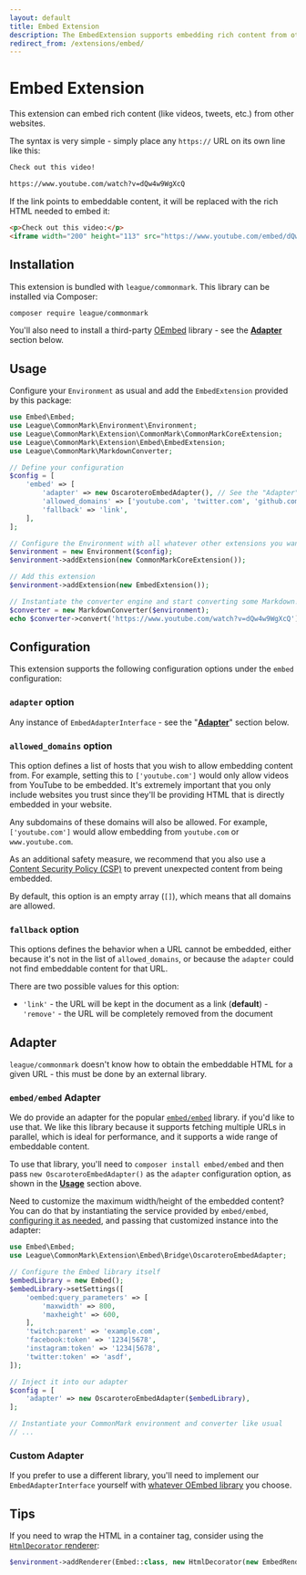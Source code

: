 ```yaml
---
layout: default
title: Embed Extension
description: The EmbedExtension supports embedding rich content from other websites.
redirect_from: /extensions/embed/
---
```


# Embed Extension

This extension can embed rich content (like videos, tweets, etc.) from other websites.

The syntax is very simple - simply place any `https://` URL on its own line like this:

```md
Check out this video!

https://www.youtube.com/watch?v=dQw4w9WgXcQ
```

If the link points to embeddable content, it will be replaced with the rich HTML needed to embed it:

```html
<p>Check out this video:</p>
<iframe width="200" height="113" src="https://www.youtube.com/embed/dQw4w9WgXcQ?feature=oembed" frameborder="0" allow="accelerometer; autoplay; clipboard-write; encrypted-media; gyroscope; picture-in-picture" allowfullscreen></iframe>
```

## Installation

This extension is bundled with `league/commonmark`. This library can be installed via Composer:

```bash
composer require league/commonmark
```

You'll also need to install a third-party [OEmbed](https://www.oembed.com/) library - see the [**Adapter**](#adapter) section below.

## Usage

Configure your `Environment` as usual and add the `EmbedExtension` provided by this package:

```php
use Embed\Embed;
use League\CommonMark\Environment\Environment;
use League\CommonMark\Extension\CommonMark\CommonMarkCoreExtension;
use League\CommonMark\Extension\Embed\EmbedExtension;
use League\CommonMark\MarkdownConverter;

// Define your configuration
$config = [
    'embed' => [
        'adapter' => new OscaroteroEmbedAdapter(), // See the "Adapter" documentation below
        'allowed_domains' => ['youtube.com', 'twitter.com', 'github.com'],
        'fallback' => 'link',
    ],
];

// Configure the Environment with all whatever other extensions you want
$environment = new Environment($config);
$environment->addExtension(new CommonMarkCoreExtension());

// Add this extension
$environment->addExtension(new EmbedExtension());

// Instantiate the converter engine and start converting some Markdown!
$converter = new MarkdownConverter($environment);
echo $converter->convert('https://www.youtube.com/watch?v=dQw4w9WgXcQ');
```

## Configuration

This extension supports the following configuration options under the `embed` configuration:

### `adapter` option

Any instance of `EmbedAdapterInterface` - see the "**[Adapter](#adapter)**" section below.

### `allowed_domains` option

This option defines a list of hosts that you wish to allow embedding content from. For example, setting this to
`['youtube.com']` would only allow videos from YouTube to be embedded.
It's extremely important that you only include websites you trust since they'll be providing HTML that is directly embedded in your website.

Any subdomains of these domains will also be allowed. For example, `['youtube.com']` would allow embedding from `youtube.com` or `www.youtube.com`.

As an additional safety measure, we recommend that you also use a [Content Security Policy (CSP)](https://developer.mozilla.org/en-US/docs/Web/HTTP/CSP)
to prevent unexpected content from being embedded.

By default, this option is an empty array (`[]`), which means that all domains are allowed.

### `fallback` option

This options defines the behavior when a URL cannot be embedded, either because it's not in the list of `allowed_domains`,
or because the `adapter` could not find embeddable content for that URL.

There are two possible values for this option:

- `'link'` - the URL will be kept in the document as a link (**default**)
-`'remove'` - the URL will be completely removed from the document

## Adapter

`league/commonmark` doesn't know how to obtain the embeddable HTML for a given URL - this must be done by an external library.

### `embed/embed` Adapter

We do provide an adapter for the popular [`embed/embed`](https://github.com/oscarotero/Embed) library. if you'd like to use that.  We like this library
because it supports fetching multiple URLs in parallel, which is ideal for performance, and it supports a wide range
of embeddable content.

To use that library, you'll need to `composer install embed/embed` and then pass `new OscaroteroEmbedAdapter()` as the `adapter`
configuration option, as shown in the [**Usage**](#usage) section above.

Need to customize the maximum width/height of the embedded content? You can do that by instantiating the service provided by
`embed/embed`, [configuring it as needed](https://github.com/oscarotero/Embed#settings), and passing that customized instance into the adapter:

```php
use Embed\Embed;
use League\CommonMark\Extension\Embed\Bridge\OscaroteroEmbedAdapter;

// Configure the Embed library itself
$embedLibrary = new Embed();
$embedLibrary->setSettings([
    'oembed:query_parameters' => [
        'maxwidth' => 800,
        'maxheight' => 600,
    ],
    'twitch:parent' => 'example.com',
    'facebook:token' => '1234|5678',
    'instagram:token' => '1234|5678',
    'twitter:token' => 'asdf',
]);

// Inject it into our adapter
$config = [
    'adapter' => new OscaroteroEmbedAdapter($embedLibrary),
];

// Instantiate your CommonMark environment and converter like usual
// ...
```

### Custom Adapter

If you prefer to use a different library, you'll need to implement our `EmbedAdapterInterface` yourself with
[whatever OEmbed library](https://packagist.org/?tags=oembed) you choose.

## Tips

If you need to wrap the HTML in a container tag, consider using the [`HtmlDecorator` renderer](/2.3/customization/rendering/#wrapping-elements-with-htmldecorator):

```php
$environment->addRenderer(Embed::class, new HtmlDecorator(new EmbedRenderer(), 'div', ['class' => 'embeded-content']));
```
